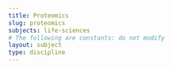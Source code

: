 ```yaml
---
title: Proteomics
slug: proteomics
subjects: life-sciences
# The following are constants: do not modify
layout: subject
type: discipline
---
```

